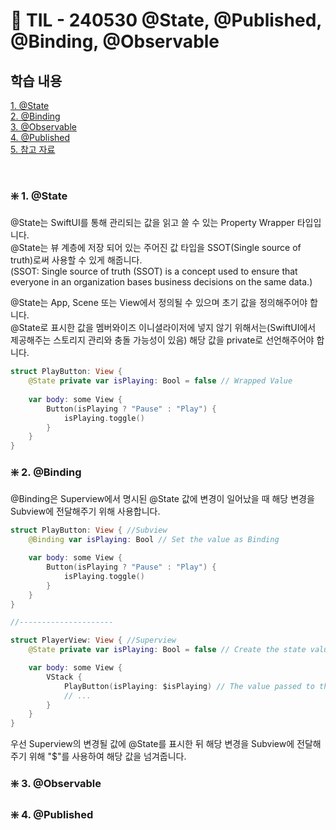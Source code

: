 # 📝 TIL - 240530 @State, @Published, @Binding, @Observable
## 학습 내용
[1. @State](#-1-@State)</br>
[2. @Binding](#-2-@Binding)</br>
[3. @Observable](#-3-@Observable)</br>
[4. @Published](#-4-@Published)</br>
[5. 참고 자료](#5-참고-자료)</br>

</br>

### ❇️ 1. @State
@State는 SwiftUI를 통해 관리되는 값을 읽고 쓸 수 있는 Property Wrapper 타입입니다.</br>
@State는 뷰 계층에 저장 되어 있는 주어진 값 타입을 SSOT(Single source of truth)로써 사용할 수 있게 해줍니다.</br>
(SSOT: Single source of truth (SSOT) is a concept used to ensure that everyone in an organization bases business decisions on the same data.)</br>

@State는 App, Scene 또는 View에서 정의될 수 있으며 초기 값을 정의해주어야 합니다.</br>
@State로 표시한 값을 멤버와이즈 이니셜라이저에 넣지 않기 위해서는(SwiftUI에서 제공해주는 스토리지 관리와 충돌 가능성이 있음) 해당 값을 private로 선언해주어야 합니다.</br>

```swift
struct PlayButton: View {
	@State private var isPlaying: Bool = false // Wrapped Value
	
	var body: some View {
		Button(isPlaying ? "Pause" : "Play") {
			isPlaying.toggle()
		}
	}
}
```

### ❇️ 2. @Binding
@Binding은 Superview에서 명시된 @State 값에 변경이 일어났을 때 해당 변경을 Subview에 전달해주기 위해 사용합니다.</br>

```swift
struct PlayButton: View { //Subview
    @Binding var isPlaying: Bool // Set the value as Binding

    var body: some View {
        Button(isPlaying ? "Pause" : "Play") {
            isPlaying.toggle()
        }
    }
}

//---------------------

struct PlayerView: View { //Superview
    @State private var isPlaying: Bool = false // Create the state value

    var body: some View {
        VStack {
            PlayButton(isPlaying: $isPlaying) // The value passed to the subview when ever it changed.
            // ...
        }
    }
}
```

우선 Superview의 변경될 값에 @State를 표시한 뒤 해당 변경을 Subview에 전달해주기 위해 "$"를 사용하여 해당 값을 넘겨줍니다.</br>

### ❇️ 3. @Observable

### ❇️ 4. @Published

